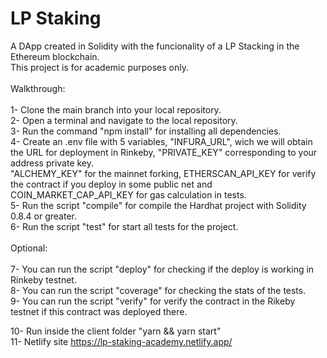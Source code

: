 # LP Staking <br/>
A DApp created in Solidity with the funcionality of a LP Stacking in the Ethereum blockchain. <br/>
This project is for academic purposes only. <br/>
<br/>
Walkthrough: <br/>
<br/>
1- Clone the main branch into your local repository. <br/>
2- Open a terminal and navigate to the local repository. <br/>
3- Run the command "npm install" for installing all dependencies. <br/>
4- Create an .env file with 5 variables, "INFURA_URL", wich we will obtain the URL for deployment in Rinkeby, "PRIVATE_KEY" corresponding to your address private key. <br/>
"ALCHEMY_KEY" for the mainnet forking, ETHERSCAN_API_KEY for verify the contract if you deploy in some public net and COIN_MARKET_CAP_API_KEY for gas calculation in tests.<br/>
5- Run the script "compile" for compile the Hardhat project with Solidity 0.8.4 or greater. <br/>
6- Run the script "test" for start all tests for the project. <br/>
<br/>
Optional: <br/>
<br/>
7- You can run the script "deploy" for checking if the deploy is working in Rinkeby testnet. <br/>
8- You can run the script "coverage" for checking the stats of the tests. <br/>
9- You can run the script "verify" for verify the contract in the Rikeby testnet if this contract was deployed there. <br/>

10- Run inside the client folder "yarn && yarn start" <br/>
11- Netlify site https://lp-staking-academy.netlify.app/
<br/>
